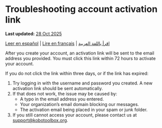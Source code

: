 # Troubleshooting account activation link 
**Last updated:** <a href="https://github.com/kobotoolbox/docs/blob/01270a828ec846731411368326ba58114adda98e/source/activation_link.md" class="reference">28 Oct 2025</a>

<a href="es/activation_link.html">Leer en español</a> | <a href="fr/activation_link.html">Lire en français</a> | <a href="ar/activation_link.html">اقرأ باللغة العربية</a>

After you create your account, an activation link will be sent to the email address you provided. You must click this link within 72 hours to activate your account.

If you do not click the link within three days, or if the link has expired:
1. Try logging in with the username and password you created. A new activation link should be sent automatically.
2. If that does not work, the issue may be caused by:
    * A typo in the email address you entered.
    * Your organization’s email domain blocking our messages.
    * The activation email being placed in your spam or junk folder.
3. If you still cannot access your account, please contact us at [support@kobotoolbox.org](support@kobotoolbox.org).
